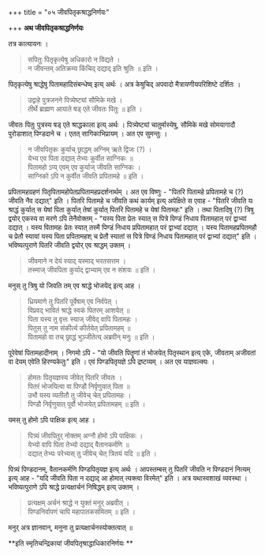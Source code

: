 +++
title = "०५ जीवपितृकश्राद्धनिर्णयः"

+++
**अथ जीवपितृकश्राद्धनिर्णयः**

तत्र कात्यायनः ।

> सपितुः पितृकृत्येषु अधिकारो न विद्यते ।  
> न जीवन्तम् अतिक्रम्य किंचिद् दद्याद् इति श्रुतिः ॥ इति ।

पितृकृत्येषु श्राद्धेषु पितामहादिसंबन्धेष्व् इत्य् अर्थः । अत्र केषुचिद् अपवादो मैत्रायणीयपरिशिष्टे दर्शितः ।

> उद्वाहे पुत्रजनने पित्र्येष्ट्यां सौमिके मखे ।  
> तीर्थे ब्राह्मण आयाते षड् एते जीवतः पितुः ॥ इति ।

जीवतः पितुः पुत्रस्य षड् एते श्राद्धकाला इत्य् अर्थः । पित्र्येष्ट्यां चातुर्मास्येषु, सौमिके मखे सोमयागादौ पुरोडाशात् पिण्डदाने च । एतत् सागिकाभिप्रायम् । अत एव सुमन्तुः ।

> न जीवपितृकः कुर्याच् छ्राद्धम् अग्निम् ऋते द्विजः (?) ।  
> येभ्य एव पिता दद्यात् तेभ्यः कुर्वीत साग्निकः ॥  
> पितामहो ऽप्य् एवम् एव कुर्याज् जीवति साग्निकः ।  
> साग्निको ऽपि न कुर्वीत जीवति प्रपितामहे ॥ इति ।

प्रपितामहग्रहणं पितृपितामहोपेतप्रपितामहप्रदर्शनार्थम् । अत एव विष्णुः -  "पितरि पितामहे प्रपितामहे च (?) जीवति नैव दद्यात्" इति । पितरि पितामहे च जीवति कथं कार्यम् इत्य् अपेक्षिते स एवाह -  "पितरि जीवति यः श्राद्धं कुर्यात् स येषां पिता कुर्यात् तेषां कुर्यात् पितरि पितामहे च येषां पितामहः" इति । तथा पितादिषु (?) त्रिषु द्वयोर् एकस्य वा मरणे ऽपि तेनैवोक्तम् -  "यस्य पिता प्रेतः स्यात् स पित्रे पिण्डं निधाय पितामहात् परं द्वाभ्यां दद्यात् । यस्य पितामहः प्रेतः स्यात् तस्मै पिण्डं निधाय प्रपितामहात् परं द्वाभ्यां दद्यात् । यस्य पितामहप्रपितमहौ च प्रेतौ स्यायां यस्य पिता प्रपितामहश् च प्रेतौ स्यातां स पित्रे पिण्डं निधाय पितामहात् परं द्वाभ्यां दद्यात्" इति । भविष्यत्पुराणे पितरि जीवति द्वयोर् एव श्राद्धम् उक्तम् ।

> जीवमाने न देयं स्याद् यस्माद् भरतसत्तम ।  
> तस्माज् जीवपिता कुर्याद् द्वाभ्याम् एव न संशयः ॥ इति ।

मनुस् तु त्रिषु यो जिवति तम् एव श्राद्धे भोजयेद् इत्य् आह ।

> ध्रियमाणे तु पितरि पूर्वेषाम् एव निर्वपेत् ।  
> विप्रवद् भावितं श्राद्धे स्वकं पितरम् आशयेत् ॥  
> पिता यस्य तु वृत्तः स्याज् जीवेद् वापि पितामहः ।  
> पितुस् तु नाम संकीर्त्य कीर्तयेत् प्रपितामहम् ॥  
> पितामहो वा तच् छ्राद्धं भुञ्जीतेत्य् अब्रवीन् मनुः ॥ इति ।

पूरेवेषां पितामहादीनाम् । निगमो ऽपि -  "यो जीवति पितॄणां तं भोजयेत् पितृस्थान इत्य् एके, जीवताम् अजीवतां वा देयम् एवेति हिरण्यकेतुः" इति । एवं पिण्डपितृयज्ञे ऽपि द्रष्टव्यम् । अत एव याज्ञवल्क्यः ।

> होमतः पितृयज्ञस्य जीवेत् पितरि जीवतः ।  
> पितरं भोजयित्वा वा पिण्डौ निर्वृणुयात् पिता ॥  
> उभौ यस्य व्यतीतौ तु जीवेच् चेत् प्रपितामहः ।  
> पिण्डौ निर्वृणुयात् पूर्वौ भोजयेत् प्रपितामहम् ॥ इति ।

यमस् तु होमो ऽपि पाक्षिक इत्य् आह ।

> पित्र्यं जीवपितुर् नोक्तम् अग्नौ होमो ऽपि पाक्षिकः ।  
> येभ्यो वापि पिता तेभ्यो दद्याद् वैतानकर्मणि ॥  
> दद्यात् तेभ्यः परेभ्यस् तु जीवेच् चेत् त्रितयं यदि ॥ इति ।

पित्र्यं पिण्डदानम्, वैतानकर्मणि पिण्डपितृयज्ञ इत्य् अर्थः । आपस्तम्बस् तु पितरि जीवति न पिण्डदानं नित्यम् इत्य् आह -  "यदि जीवति पिता न दद्याद् आ होमात् त्यक्त्वा विरमेत्" इति । अत्र यथास्वशाखं व्यवस्था । भविष्यत्पुराणे ऽपि श्राद्धे प्रत्यक्षार्चनं निषिद्धम् इत्य् उक्तम् ।

> प्रत्यक्षम् अर्चनं श्राद्धे न युक्तं मनुर् अब्रवीत् ।  
> पिण्डनिर्वापणं चापि महापातकसंमितम् ॥ इति ।

मनुर् अत्र ज्ञानवान्, मनुना तु प्रत्यक्षार्चनस्योक्तत्वात् ॥

**इति स्मृतिचन्द्रिकायां जीवपितृश्राद्धाधिकारनिर्णयः **
